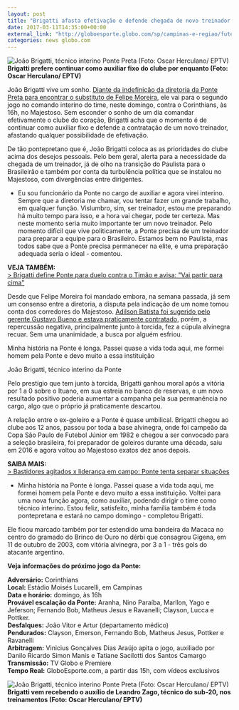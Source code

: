 ```yaml
---
layout: post
title: "Brigatti afasta efetivação e defende chegada de novo treinador na Ponte"
date: 2017-03-11T14:35:00+00:00
external_link: "http://globoesporte.globo.com/sp/campinas-e-regiao/futebol/times/ponte-preta/noticia/2017/03/brigatti-afasta-efetivacao-e-defende-chegada-de-novo-treinador-na-ponte.html"
categories: news globo.com
---
```

 ![João Brigatti, técnico interino Ponte Preta (Foto: Oscar Herculano/ EPTV)](http://s2.glbimg.com/KiD9cAsG8YGla99FQoMMGNOxwxk=/127x0:896x590/300x230/s.glbimg.com/es/ge/f/original/2017/03/10/brigatti.6.jpg "João Brigatti, técnico interino Ponte Preta (Foto: Oscar Herculano/ EPTV)")**Brigatti prefere continuar como auxiliar fixo do clube por enquanto (Foto: Oscar Herculano/ EPTV)**

João Brigatti vive um sonho. [Diante da indefinição da diretoria da Ponte Preta para encontrar o substituto de Felipe Moreira](http://globoesporte.globo.com/sp/campinas-e-regiao/futebol/times/ponte-preta/noticia/2017/03/com-busca-por-tecnico-na-mesma-brigatti-comanda-ponte-contra-timao.html#equipe-ponte-preta), ele vai para o segundo jogo no comando interino do time, neste domingo, contra o Corinthians, às 16h, no Majestoso.&nbsp;Sem esconder o sonho de um dia comandar efetivamente o clube do coração, Brigatti acha que o momento é de continuar como auxiliar fixo e defende a contratação de um novo treinador, afastando qualquer possibilidade de efetivação.&nbsp;

De tão pontepretano que é, João Brigatti coloca as as prioridades do clube acima dos desejos pessoais. Pelo bem geral, alerta para a necessidade da chegada de um treinador, já de olho na transição do Paulista para o Brasileirão e também por conta da turbulência política que se instalou no Majestoso, com divergências entre dirigentes.&nbsp;

- Eu sou funcionário da Ponte no cargo de auxiliar e agora virei interino. Sempre que a diretoria me chamar, vou tentar fazer um grande trabalho, em qualquer função. Vislumbro, sim, ser treinador, estou me preparando há muito tempo para isso, e a hora vai chegar, pode ter certeza. Mas neste momento seria muito importante ter um novo treinador. Pelo momento difícil que vive politicamente, a Ponte precisa de um treinador para preparar a equipe para o Brasileiro. Estamos bem no Paulista, mas todos sabe que a Ponte precisa permanecer na elite, e uma preparação adequada seria o ideal - comentou.&nbsp;

**VEJA TAMBÉM:**  
[\>&nbsp;Brigatti define Ponte para duelo contra o Timão e avisa: "Vai partir para cima"](http://globoesporte.globo.com/sp/campinas-e-regiao/futebol/times/ponte-preta/noticia/2017/03/brigatti-define-ponte-para-duelo-contra-o-timao-e-avisa-vai-partir-para-cima.html)

Desde que Felipe Moreira foi mandado embora, na semana passada, já sem um consenso entre a diretoria, a disputa pela indicação de um nome tomou conta dos corredores do Majestoso. [Adilson Batista foi sugerido pelo gerente Gustavo Bueno e estava praticamente contratado](http://globoesporte.globo.com/sp/campinas-e-regiao/futebol/times/ponte-preta/noticia/2017/03/repercussao-negativa-faz-ponte-abrir-mao-de-adilson-e-buscar-outro-tecnico.html), porém, a repercussão negativa, principalmente junto à torcida, fez a cúpula alvinegra recuar. Sem uma unanimidade, a busca por alguém esfriou.

Minha história na Ponte é longa. Passei quase a vida toda aqui, me formei homem pela Ponte e devo muito a essa instituição&nbsp;

João Brigatti, técnico interino da Ponte

Pelo prestígio que tem junto à torcida, Brigatti ganhou moral após a vitória por 1 a 0 sobre o Ituano, em sua estreia no banco de reservas, e um novo resultado positivo poderia aumentar a campanha pela sua permanência no cargo, algo que o próprio já praticamente descartou.&nbsp;

A relação entre o ex-goleiro e a Ponte é quase umbilical. Brigatti chegou ao clube aos 12 anos, passou por toda a base alvinegra, onde foi campeão da Copa São Paulo de Futebol Júnior em 1982 e chegou a ser convocado para a seleção brasileira, foi preparador de goleiros durante uma década, saiu em 2016 e agora voltou ao Majestoso exatos dez anos depois.

**SAIBA MAIS:**  
[\>&nbsp;Bastidores agitados x liderança em campo: Ponte tenta separar situações](http://globoesporte.globo.com/sp/campinas-e-regiao/futebol/times/ponte-preta/noticia/2017/03/bastidores-agitados-x-lideranca-em-campo-ponte-tenta-separar-situacoes.html)

- Minha história na Ponte é longa. Passei quase a vida toda aqui, me formei homem pela Ponte e devo muito a essa instituição. Voltei para uma nova função agora, como auxiliar, podendo dirigir o time como técnico interino. Estou feliz, satisfeito, minha família também é toda pontepretana e estará no campo domingo - completou Brigatti.&nbsp;

Ele ficou marcado também por ter estendido uma bandeira da Macaca no centro do gramado do Brinco de Ouro no dérbi que consagrou Gigena, em 11 de outubro de 2003, com vitória alvinegra, por 3 a 1 - três gols do atacante argentino.&nbsp;

**Veja informações do próximo jogo da Ponte:**  
  
**Adversário:** Corinthians  
**Local:** Estádio Moisés Lucarelli, em Campinas  
**Data e horário:** domingo, às 16h  
**Provável escalação da Ponte:** Aranha, Nino Paraíba, Marllon, Yago e Jeferson; Fernando Bob, Matheus Jesus e Ravanelli; Clayson, Lucca e Pottker.&nbsp;  
**Desfalques:** João Vitor e Artur (departamento médico)  
**Pendurados:** Clayson, Emerson, Fernando Bob, Matheus Jesus, Pottker e Ravanelli  
**Arbitragem:** Vinicius Gonçalves Dias Araújo apita o jogo, auxiliado por Danilo Ricardo Simon Manis e Tatiane Sacilotti dos Santos Camargo  
**Transmissão:** TV Globo e Premiere&nbsp;  
**Tempo Real:** GloboEsporte.com, a partir das 15h, com vídeos exclusivos&nbsp;

 ![João Brigatti, técnico interino Ponte Preta (Foto: Oscar Herculano/ EPTV)](http://s2.glbimg.com/y8pUssbqzadhaXJp_DkQwq095xc=/0x0:1069x558/690x360/s.glbimg.com/es/ge/f/original/2017/03/09/brigatti.jpg "João Brigatti, técnico interino Ponte Preta (Foto: Oscar Herculano/ EPTV)")**Brigatti vem recebendo o auxílio de Leandro&nbsp;Zago, técnico do sub-20,&nbsp;nos treinamentos (Foto: Oscar Herculano/ EPTV)**

